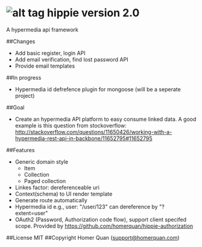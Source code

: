 ![alt tag](http://upload.wikimedia.org/wikipedia/commons/thumb/d/d2/Peace_sign.svg/330px-Peace_sign.svg.png)
hippie version 2.0
======


A hypermedia api framework

##Changes
 * Add basic register, login API
 * Add email verification, find lost password API
 * Provide email templates

##In progress
 * Hypermedia id defrefence plugin for mongoose (will be a seperate project)

##Goal
  * Create an hypermedia API platform to easy consume linked data. A good example is this question from stockoverflow: http://stackoverflow.com/questions/11650426/working-with-a-hypermedia-rest-api-in-backbone/11652795#11652795

##Features
  * Generic domain style
    * Item
    * Collection
    * Paged collection
  * Linkes factor: dereferenceable uri
  * Context(schema) to UI render template
  * Generate route automatically
  * Hypermedia id e.g., user: "/user/123" can dereference by "?extent=user"
  * OAuth2 (Password, Authorization code flow), support client specifed scope. Provided by <https://github.com/homerquan/hippie-authorization>

##License
  MIT
##Copyright
  Homer Quan (support@homerquan.com)
